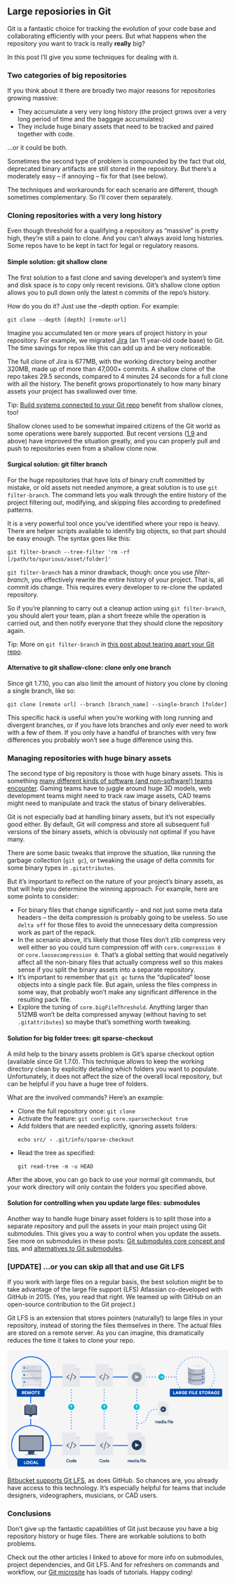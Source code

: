 ## Large reposiories in Git

Git is a fantastic choice for tracking the evolution of your code base and collaborating efficiently with your peers. But what happens when the repository you want to track is really **really** big?

In this post I’ll give you some techniques for dealing with it.

### Two categories of big repositories

If you think about it there are broadly two major reasons for repositories growing massive:  
- They accumulate a very very long history (the project grows over a very long period of time and the baggage accumulates)
- They include huge binary assets that need to be tracked and paired  together with code.

…or it could be both.

Sometimes the second type of problem is compounded by the fact that old, deprecated binary artifacts are still stored in the repository. But there’s a moderately easy – if annoying – fix for that (see below).

The techniques and workarounds for each scenario are different, though sometimes complementary. So I’ll cover them separately.

### Cloning repositories with a very long history

Even though threshold for a qualifying a repository as “massive” is pretty high, they’re still a pain to clone. And you can’t always avoid long histories. Some repos have to be kept in tact for legal or regulatory reasons.

#### Simple solution: git shallow clone

The first solution to a fast clone and saving developer’s and system’s time and disk space is to copy only recent revisions. Git’s shallow clone option allows you to pull down only the latest n commits of the repo’s history.

How do you do it? Just use the –depth option. For example:

```
git clone --depth [depth] [remote-url]
``` 

Imagine you accumulated ten or more years of project history in your repository. For example, we migrated [Jira](https://www.atlassian.com/software/jira) (an 11 year-old code base) to Git. The time savings for repos like this can add up and be very noticeable.

The full clone of Jira is 677MB, with the working directory being another 320MB, made up of more than 47,000+ commits. A shallow clone of the repo takes 29.5 seconds, compared to 4 minutes 24 seconds for a full clone with all the history. The benefit grows proportionately to how many binary assets your project has swallowed over time.

Tip: [Build systems connected to your Git repo](https://www.atlassian.com/continuous-delivery/continuous-integration/ci-friendly-git-repos) benefit from shallow clones, too!

Shallow clones used to be somewhat impaired citizens of the Git world as some operations were barely supported. But recent versions ([1.9](https://www.atlassian.com/blog/archives/whats-new-git-1-9?_ga=2.85910233.1564368919.1571097409-1339596144.1562091064) and above) have improved the situation greatly, and you can properly pull and push to repositories even from a shallow clone now.

#### Surgical solution: git filter branch

For the huge repositories that have lots of binary cruft committed by mistake, or old assets not needed anymore, a great solution is to use `git filter-branch`. The command lets you walk through the entire history of the project filtering out, modifying, and skipping files according to predefined patterns.

It is a very powerful tool once you’ve identified where your repo is heavy. There are helper scripts available to identify big objects, so that part should be easy enough.
The syntax goes like this:

```
git filter-branch --tree-filter 'rm -rf [/path/to/spurious/asset/folder]'
```

`git filter-branch` has a minor drawback, though: once you use *_filter-branch_*, you effectively rewrite the entire history of your project. That is, all commit ids change. This requires every developer to re-clone the updated repository.

So if you’re planning to carry out a cleanup action using `git filter-branch`, you should alert your team, plan a short freeze while the operation is carried out, and then notify everyone that they should clone the repository again.

Tip: More on `git filter-branch` in [this post about tearing apart your Git repo](https://www.atlassian.com/blog/git/tear-apart-repository-git-way?_ga=2.116821446.1564368919.1571097409-1339596144.1562091064).

#### Alternative to git shallow-clone: clone only one branch

Since git 1.7.10, you can also limit the amount of history you clone by cloning a single branch, like so:

```
git clone [remote url] --branch [branch_name] --single-branch [folder]
```

This specific hack is useful when you’re working with long running and divergent branches, or if you have lots branches and only ever need to work with a few of them. If you only have a handful of branches with very few differences you probably won’t see a huge difference using this.

### Managing repositories with huge binary assets

The second type of big repository is those with huge binary assets. This is something [many different kinds of software (and non-software!) teams encounter](https://www.atlassian.com/blog/git/git-lfs-for-designers-game-developers-architects?_ga=2.42796773.1564368919.1571097409-1339596144.1562091064). Gaming teams have to juggle around huge 3D models, web development teams might need to track raw image assets, CAD teams might need to manipulate and track the status of binary deliverables.

Git is not especially bad at handling binary assets, but it’s not especially good either. By default, Git will compress and store all subsequent full versions of the binary assets, which is obviously not optimal if you have many.

There are some basic tweaks that improve the situation, like running the garbage collection (`git gc`), or tweaking the usage of delta commits for some binary types in `.gitattributes`.

But it’s important to reflect on the nature of your project’s binary assets, as that will help you determine the winning approach. For example, here are some points to consider:  
- For binary files that change significantly – and not just some meta data headers – the delta compression is probably going to be useless. So use `delta off` for those files to avoid the unnecessary delta compression work as part of the repack.
- In the scenario above, it’s likely that those files don’t zlib compress very well either so you could turn compression off with `core.compression 0` or `core.loosecompression 0`. That’s a global setting that would negatively affect all the non-binary files that actually compress well so this makes sense if you split the binary assets into a separate repository.
- It’s important to remember that `git gc` turns the “duplicated” loose objects into a single pack file. But again, unless the files compress in some way, that probably won’t make any significant difference in the resulting pack file.
- Explore the tuning of `core.bigFileThreshold`. Anything larger than 512MB won’t be delta compressed anyway (without having to set `.gitattributes`) so maybe that’s something worth tweaking.

#### Solution for big folder trees: git sparse-checkout

A mild help to the binary assets problem is Git’s sparse checkout option (available since Git 1.7.0). This technique allows to keep the working directory clean by explicitly detailing which folders you want to populate. Unfortunately, it does not affect the size of the overall local repository, but can be helpful if you have a huge tree of folders.

What are the involved commands? Here’s an example:  
- Clone the full repository once: `git clone`
- Activate the feature: `git config core.sparsecheckout true`
- Add folders that are needed explicitly, ignoring assets folders:
    ```
    echo src/ › .git/info/sparse-checkout
    ```
- Read the tree as specified:
    ```
    git read-tree -m -u HEAD
    ```

After the above, you can go back to use your normal git commands, but your work directory will only contain the folders you specified above.

#### Solution for controlling when you update large files: submodules

Another way to handle huge binary asset folders is to split those into a separate repository and pull the assets in your main project using Git submodules. This gives you a way to control when you update the assets. See more on submodules in these posts: [Git submodules core concept and tips](https://www.atlassian.com/blog/git/git-submodules-core-concept-workflows-and-tips?_ga=2.41412194.1564368919.1571097409-1339596144.1562091064), and [alternatives to Git submodules](https://www.atlassian.com/git/tutorials/git-subtree).

### [UPDATE] …or you can skip all that and use Git LFS

If you work with large files on a regular basis, the best solution might be to take advantage of the large file support (LFS) Atlassian co-developed with GitHub in 2015. (Yes, you read that right. We teamed up with GitHub on an open-source contribution to the Git project.)

Git LFS is an extension that stores pointers (naturally!) to large files in your repository, instead of storing the files themselves in there. The actual files are stored on a remote server. As you can imagine, this dramatically reduces the time it takes to clone your repo.

![](large-repositories-in-git-01.png)

[Bitbucket supports Git LFS](https://www.atlassian.com/blog/git/git-lfs-for-designers-game-developers-architects?_ga=2.39759587.1564368919.1571097409-1339596144.1562091064), as does GitHub. So chances are, you already have access to this technology. It’s especially helpful for teams that include designers, videographers, musicians, or CAD users.

### Conclusions

Don’t give up the fantastic capabilities of Git just because you have a big repository history or huge files. There are workable solutions to both problems.

Check out the other articles I linked to above for more info on submodules, project dependencies, and Git LFS. And for refreshers on commands and workflow, our [Git microsite](https://www.atlassian.com/git) has loads of tutorials. Happy coding!
